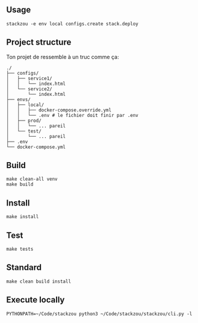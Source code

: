 ## Usage

```
stackzou -e env local configs.create stack.deploy
```

## Project structure

Ton projet de ressemble à un truc comme ça:

```
./
├── configs/
│   ├── service1/
│   │   └── index.html
│   └── service2/
│       └── index.html
├── envs/
│   ├── local/
│   │   ├── docker-compose.override.yml
│   │   └── .env # le fichier doit finir par .env
│   ├── prod/
│   │   └── ... pareil
│   └── test/
│       └── ... pareil
├── .env
└── docker-compose.yml
```

## Build

```
make clean-all venv
make build
```

## Install

```
make install
```

## Test

```
make tests
```

## Standard

```
make clean build install
```

## Execute locally

```
PYTHONPATH=~/Code/stackzou python3 ~/Code/stackzou/stackzou/cli.py -l
```

